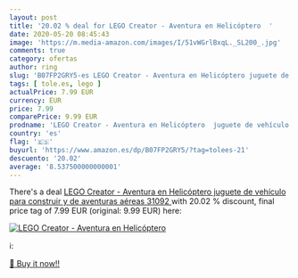 ```yaml
---
layout: post
title: '20.02 % deal for LEGO Creator - Aventura en Helicóptero  '
date: 2020-05-20 08:45:43
image: 'https://m.media-amazon.com/images/I/51vWGrlBxqL._SL200_.jpg'
comments: true
category: ofertas
author: ring
slug: 'B07FP2GRY5-es LEGO Creator - Aventura en Helicóptero juguete de vehículo...'
tags: [ tole.es, lego ]
actualPrice: 7.99 EUR
currency: EUR
price: 7.99
comparePrice: 9.99 EUR
prodname: 'LEGO Creator - Aventura en Helicóptero  juguete de vehículo para construir y de aventuras aéreas  31092 '
country: 'es'
flag: '🇪🇸'
buyurl: 'https://www.amazon.es/dp/B07FP2GRY5/?tag=tolees-21'
descuento: '20.02'
average: '8.537500000000001'
---
```


There's a deal [LEGO Creator - Aventura en Helicóptero  juguete de vehículo para construir y de aventuras aéreas  31092 ](https://www.amazon.es/dp/B07FP2GRY5/?tag=tolees-21)  with  20.02 % discount, final price tag of  7.99 EUR (original: 9.99 EUR) here:

[![LEGO Creator - Aventura en Helicóptero  ](https://m.media-amazon.com/images/I/51vWGrlBxqL._SL200_.jpg)](https://www.amazon.es/dp/B07FP2GRY5/?tag=tolees-21)

ℹ️:


[🛒 Buy it now!!](https://www.amazon.es/dp/B07FP2GRY5/?tag=tolees-21)
